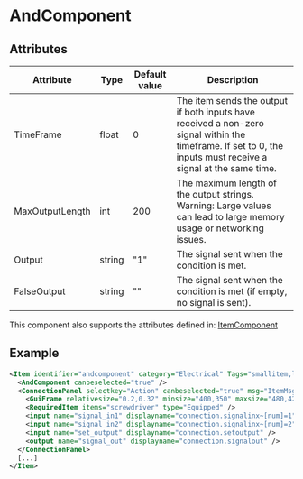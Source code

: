 # AndComponent


## Attributes

| Attribute       | Type   | Default value | Description                                                                                                                                                    |
|-----------------|--------|---------------|----------------------------------------------------------------------------------------------------------------------------------------------------------------|
| TimeFrame       | float  | 0             | The item sends the output if both inputs have received a non-zero signal within the timeframe. If set to 0, the inputs must receive a signal at the same time. |
| MaxOutputLength | int    | 200           | The maximum length of the output strings. Warning: Large values can lead to large memory usage or networking issues.                                           |
| Output          | string | "1"           | The signal sent when the condition is met.                                                                                                                     |
| FalseOutput     | string | ""            | The signal sent when the condition is met (if empty, no signal is sent).                                                                                       |

This component also supports the attributes defined in: [ItemComponent](ItemComponent.md)


## Example
```xml
<Item identifier="andcomponent" category="Electrical" Tags="smallitem,logic" maxstacksize="8" cargocontaineridentifier="metalcrate" scale="0.5" impactsoundtag="impact_metal_light" isshootable="true">
  <AndComponent canbeselected="true" />
  <ConnectionPanel selectkey="Action" canbeselected="true" msg="ItemMsgRewireScrewdriver" hudpriority="10">
    <GuiFrame relativesize="0.2,0.32" minsize="400,350" maxsize="480,420" anchor="Center" style="ConnectionPanel" />
    <RequiredItem items="screwdriver" type="Equipped" />
    <input name="signal_in1" displayname="connection.signalinx~[num]=1" />
    <input name="signal_in2" displayname="connection.signalinx~[num]=2" />
    <input name="set_output" displayname="connection.setoutput" />
    <output name="signal_out" displayname="connection.signalout" />
  </ConnectionPanel>
  [...]
</Item>
```

